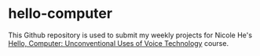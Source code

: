 # hello-computer
This Github repository is used to submit my weekly projects for Nicole He's [Hello, Computer: Unconventional Uses of Voice Technology](https://nicolehe.github.io/) course.

